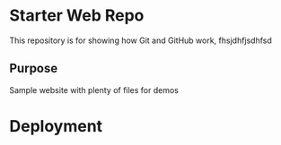 # Starter Web Repo

This repository is for showing how Git and GitHub work, fhsjdhfjsdhfsd

## Purpose

Sample website with plenty of files for demos

# Deployment